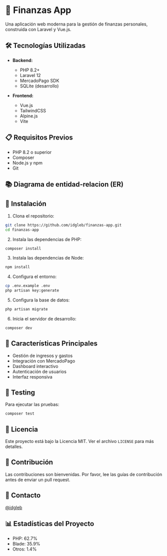 # 🚀 Finanzas App

Una aplicación web moderna para la gestión de finanzas personales, construida con Laravel y Vue.js.

## 🛠️ Tecnologías Utilizadas

- **Backend:**
  - PHP 8.2+
  - Laravel 12
  - MercadoPago SDK
  - SQLite (desarrollo)

- **Frontend:**
  - Vue.js
  - TailwindCSS
  - Alpine.js
  - Vite

## 📋 Requisitos Previos

- PHP 8.2 o superior
- Composer
- Node.js y npm
- Git

## 📚 Diagrama de entidad-relacion (ER)


## 🚀 Instalación

1. Clona el repositorio:
```bash
git clone https://github.com/idgleb/finanzas-app.git
cd finanzas-app
```

2. Instala las dependencias de PHP:
```bash
composer install
```

3. Instala las dependencias de Node:
```bash
npm install
```

4. Configura el entorno:
```bash
cp .env.example .env
php artisan key:generate
```

5. Configura la base de datos:
```bash
php artisan migrate
```

6. Inicia el servidor de desarrollo:
```bash
composer dev
```

## 🎯 Características Principales

- Gestión de ingresos y gastos
- Integración con MercadoPago
- Dashboard interactivo
- Autenticación de usuarios
- Interfaz responsiva

## 🧪 Testing

Para ejecutar las pruebas:
```bash
composer test
```

## 📝 Licencia

Este proyecto está bajo la Licencia MIT. Ver el archivo `LICENSE` para más detalles.

## 👥 Contribución

Las contribuciones son bienvenidas. Por favor, lee las guías de contribución antes de enviar un pull request.

## 📧 Contacto

[@idgleb](https://github.com/idgleb)

## 📊 Estadísticas del Proyecto

- PHP: 62.7%
- Blade: 35.9%
- Otros: 1.4%
